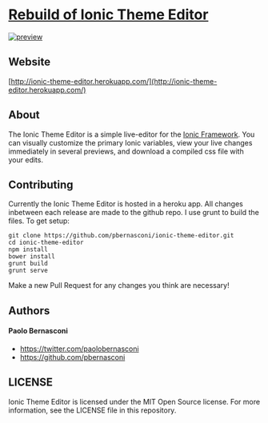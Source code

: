 [Rebuild of Ionic Theme Editor](http://ionic-theme-editor.herokuapp.com/)
==================

[![preview](https://github.com/pbernasconi/ionic-theme-editor/blob/master/Ionic-Theme-Editor.png)](http://ionic-theme-editor.herokuapp.com/)


## Website

[http://ionic-theme-editor.herokuapp.com/](http://ionic-theme-editor.herokuapp.com/)

## About

The Ionic Theme Editor is a simple live-editor for the [Ionic Framework](ionicframework.com). You can visually customize the primary Ionic variables, view your live changes immediately in several previews, and download a compiled css file with your edits.

## Contributing

Currently the Ionic Theme Editor is hosted in a heroku app. All changes inbetween each release are made to the github repo. I use grunt to build the files. To get setup:

```
git clone https://github.com/pbernasconi/ionic-theme-editor.git
cd ionic-theme-editor
npm install
bower install
grunt build
grunt serve
```

Make a new Pull Request for any changes you think are necessary!


## Authors

#### Paolo Bernasconi

- https://twitter.com/paolobernasconi
- https://github.com/pbernasconi


## LICENSE

Ionic Theme Editor is licensed under the MIT Open Source license. For more information, see the LICENSE file in this repository.
